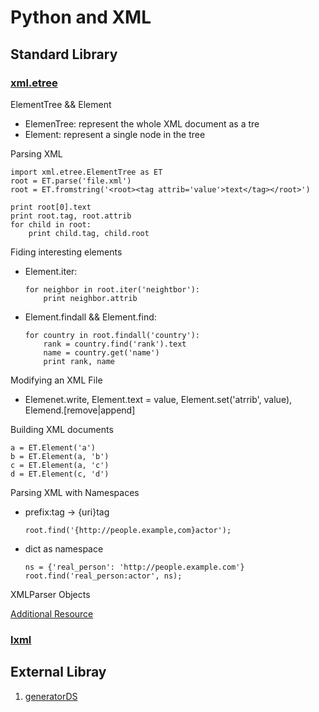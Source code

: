# Python and XML

## Standard Library

### [xml.etree](https://docs.python.org/2/library/xml.etree.elementtree.html)

ElementTree && Element

+   ElemenTree: represent the whole XML document as a tre
+   Element: represent a single node in the tree

Parsing XML

    import xml.etree.ElementTree as ET
    root = ET.parse('file.xml')
    root = ET.fromstring('<root><tag attrib='value'>text</tag></root>')

    print root[0].text
    print root.tag, root.attrib
    for child in root:
        print child.tag, child.root

Fiding interesting elements

+   Element.iter:
        
        for neighbor in root.iter('neightbor'):
            print neighbor.attrib

+   Element.findall && Element.find:

        for country in root.findall('country'):
            rank = country.find('rank').text
            name = country.get('name')
            print rank, name

Modifying an XML File

+   Elemenet.write, Element.text = value, Element.set('atrrib', value), Elemend.[remove|append]

Building XML documents

    a = ET.Element('a')
    b = ET.Element(a, 'b')
    c = ET.Element(a, 'c')
    d = ET.Element(c, 'd')

Parsing XML with Namespaces

+   prefix:tag -> {uri}tag

        root.find('{http://people.example,com}actor');

+   dict as namespace

        ns = {'real_person': 'http://people.example.com'}
        root.find('real_person:actor', ns);

XMLParser Objects

[Additional Resource](http://effbot.org/zone/element-index.htm)

### [lxml](http://lxml.de)


## External Libray

1.  [generatorDS](https://pypi.python.org/pypi/generateDS)

